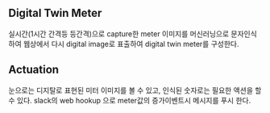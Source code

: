 ## Digital Twin Meter
  실시간(1시간 간격등 등간격)으로 capture한 meter 이미지를 머신러닝으로 문자인식하여 웹상에서 다시 digital image로 표출하여 digital twin meter를 구성한다.

## Actuation
눈으로는 디지탈로 표현된 미터 이미지를 볼 수 있고, 인식된 숫자로는 필요한 액션을 할 수 있다.
slack의 web hookup 으로 meter값의 증가이벤트시 메시지를 푸시 한다.
